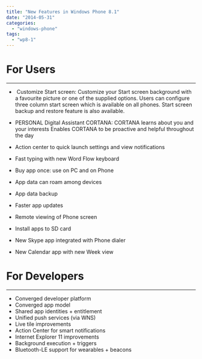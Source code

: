 ```yaml
---
title: "New Features in Windows Phone 8.1"
date: "2014-05-31"
categories: 
  - "windows-phone"
tags: 
  - "wp8-1"
---
```


# **For Users**

* * *

-  Customize Start screen: Customize your Start screen background with a favourite picture or one of the supplied options. Users can configure three column start screen which is available on all phones. Start screen backup and restore feature is also available.

- PERSONAL Digital Assistant CORTANA: CORTANA learns about you and your interests Enables CORTANA to be proactive and helpful throughout the day
- Action center to quick launch settings and view notifications
- Fast typing with new Word Flow keyboard
- Buy app once: use on PC and on Phone
- App data can roam among devices
- App data backup
- Faster app updates
- Remote viewing of Phone screen
- Install apps to SD card
- New Skype app integrated with Phone dialer
- New Calendar app with new Week view

# For Developers

* * *

- Converged developer platform
- Converged app model
- Shared app identities + entitlement
- Unified push services (via WNS)
- Live tile improvements
- Action Center for smart notifications
- Internet Explorer 11 improvements
- Background execution + triggers
- Bluetooth-LE support for wearables + beacons
